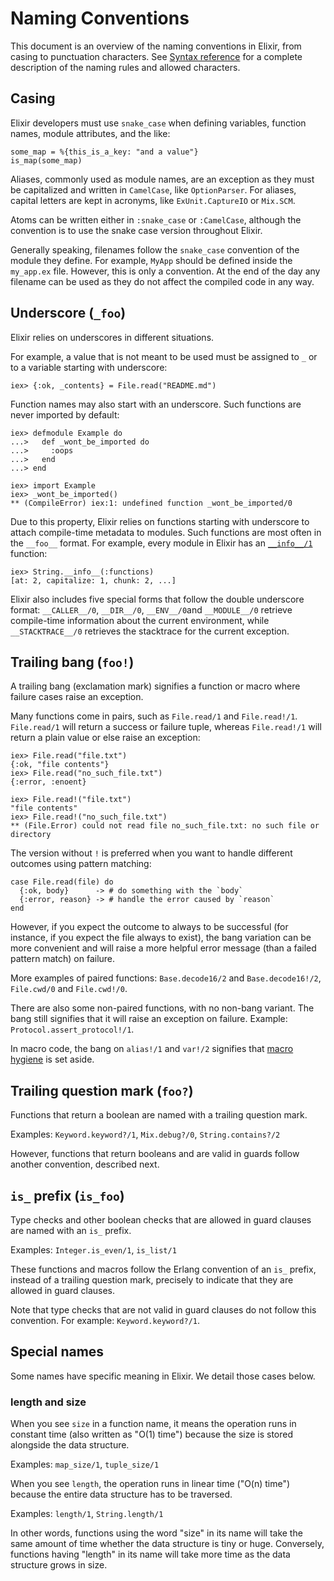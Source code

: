 # Naming Conventions

This document is an overview of the naming conventions in Elixir, from casing to punctuation characters. See [Syntax reference](syntax-reference.md) for a complete description of the naming rules and allowed characters.

## Casing

Elixir developers must use `snake_case` when defining variables, function names, module attributes, and the like:

    some_map = %{this_is_a_key: "and a value"}
    is_map(some_map)

Aliases, commonly used as module names, are an exception as they must be capitalized and written in `CamelCase`, like `OptionParser`. For aliases, capital letters are kept in acronyms, like `ExUnit.CaptureIO` or `Mix.SCM`.

Atoms can be written either in `:snake_case` or `:CamelCase`, although the convention is to use the snake case version throughout Elixir.

Generally speaking, filenames follow the `snake_case` convention of the module they define. For example, `MyApp` should be defined inside the `my_app.ex` file. However, this is only a convention. At the end of the day any filename can be used as they do not affect the compiled code in any way.

## Underscore (`_foo`)

Elixir relies on underscores in different situations.

For example, a value that is not meant to be used must be assigned to `_` or to a variable starting with underscore:

    iex> {:ok, _contents} = File.read("README.md")

Function names may also start with an underscore. Such functions are never imported by default:

    iex> defmodule Example do
    ...>   def _wont_be_imported do
    ...>     :oops
    ...>   end
    ...> end

    iex> import Example
    iex> _wont_be_imported()
    ** (CompileError) iex:1: undefined function _wont_be_imported/0

Due to this property, Elixir relies on functions starting with underscore to attach compile-time metadata to modules. Such functions are most often in the `__foo__` format. For example, every module in Elixir has an [`__info__/1`](`c:Module.__info__/1`) function:

    iex> String.__info__(:functions)
    [at: 2, capitalize: 1, chunk: 2, ...]

Elixir also includes five special forms that follow the double underscore format: `__CALLER__/0`, `__DIR__/0`, `__ENV__/0`and `__MODULE__/0` retrieve compile-time information about the current environment, while `__STACKTRACE__/0` retrieves the stacktrace for the current exception.

## Trailing bang (`foo!`)

A trailing bang (exclamation mark) signifies a function or macro where failure cases raise an exception.

Many functions come in pairs, such as `File.read/1` and `File.read!/1`. `File.read/1` will return a success or failure tuple, whereas `File.read!/1` will return a plain value or else raise an exception:

    iex> File.read("file.txt")
    {:ok, "file contents"}
    iex> File.read("no_such_file.txt")
    {:error, :enoent}

    iex> File.read!("file.txt")
    "file contents"
    iex> File.read!("no_such_file.txt")
    ** (File.Error) could not read file no_such_file.txt: no such file or directory

The version without `!` is preferred when you want to handle different outcomes using pattern matching:

    case File.read(file) do
      {:ok, body}      -> # do something with the `body`
      {:error, reason} -> # handle the error caused by `reason`
    end

However, if you expect the outcome to always to be successful (for instance, if you expect the file always to exist), the bang variation can be more convenient and will raise a more helpful error message (than a failed pattern match) on failure.

More examples of paired functions: `Base.decode16/2` and `Base.decode16!/2`, `File.cwd/0` and `File.cwd!/0`.

There are also some non-paired functions, with no non-bang variant. The bang still signifies that it will raise an exception on failure. Example: `Protocol.assert_protocol!/1`.

In macro code, the bang on `alias!/1` and `var!/2` signifies that [macro hygiene](https://elixir-lang.org/getting-started/meta/macros.html#macro-hygiene) is set aside.

## Trailing question mark (`foo?`)

Functions that return a boolean are named with a trailing question mark.

Examples: `Keyword.keyword?/1`, `Mix.debug?/0`, `String.contains?/2`

However, functions that return booleans and are valid in guards follow another convention, described next.

## `is_` prefix (`is_foo`)

Type checks and other boolean checks that are allowed in guard clauses are named with an `is_` prefix.

Examples: `Integer.is_even/1`, `is_list/1`

These functions and macros follow the Erlang convention of an `is_` prefix, instead of a trailing question mark, precisely to indicate that they are allowed in guard clauses.

Note that type checks that are not valid in guard clauses do not follow this convention. For example: `Keyword.keyword?/1`.

## Special names

Some names have specific meaning in Elixir. We detail those cases below.

### length and size

When you see `size` in a function name, it means the operation runs in constant time (also written as "O(1) time") because the size is stored alongside the data structure.

Examples: `map_size/1`, `tuple_size/1`

When you see `length`, the operation runs in linear time ("O(n) time") because the entire data structure has to be traversed.

Examples: `length/1`, `String.length/1`

In other words, functions using the word "size" in its name will take the same amount of time whether the data structure is tiny or huge. Conversely, functions having "length" in its name will take more time as the data structure grows in size.
